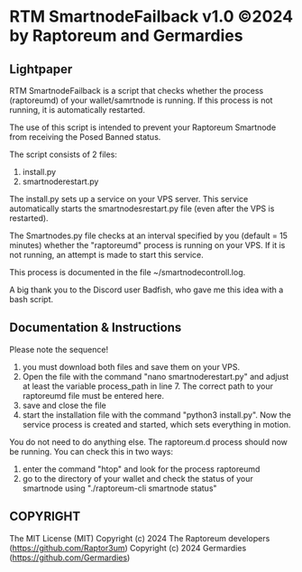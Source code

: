 RTM SmartnodeFailback v1.0 ©2024 by Raptoreum and Germardies
============================================================

Lightpaper
-----------
RTM SmartnodeFailback is a script that checks whether the process (raptoreumd) of your wallet/samrtnode is running.
If this process is not running, it is automatically restarted.

The use of this script is intended to prevent your Raptoreum Smartnode from receiving the Posed Banned status.

The script consists of 2 files:
1. install.py
2. smartnoderestart.py

The install.py sets up a service on your VPS server. This service automatically starts the smartnodesrestart.py file (even after the VPS is restarted).

The Smartnodes.py file checks at an interval specified by you (default = 15 minutes) whether the "raptoreumd" process is running on your VPS.
If it is not running, an attempt is made to start this service.

This process is documented in the file ~/smartnodecontroll.log.

A big thank you to the Discord user Badfish, who gave me this idea with a bash script.

Documentation & Instructions
----------------------------
Please note the sequence!
1. you must download both files and save them on your VPS.
2. Open the file with the command "nano smartnoderestart.py" and adjust at least the variable process_path in line 7. The correct path to your raptoreumd file must be entered here.
3. save and close the file
4. start the installation file with the command "python3 install.py".
Now the service process is created and started, which sets everything in motion.

You do not need to do anything else. The raptoreum.d process should now be running.
You can check this in two ways:
1. enter the command "htop" and look for the process raptoreumd
2. go to the directory of your wallet and check the status of your smartnode using "./raptoreum-cli smartnode status"
 
COPYRIGHT
---------
The MIT License (MIT)
Copyright (c) 2024 The Raptoreum developers (https://github.com/Raptor3um)
Copyright (c) 2024 Germardies (https://github.com/Germardies)